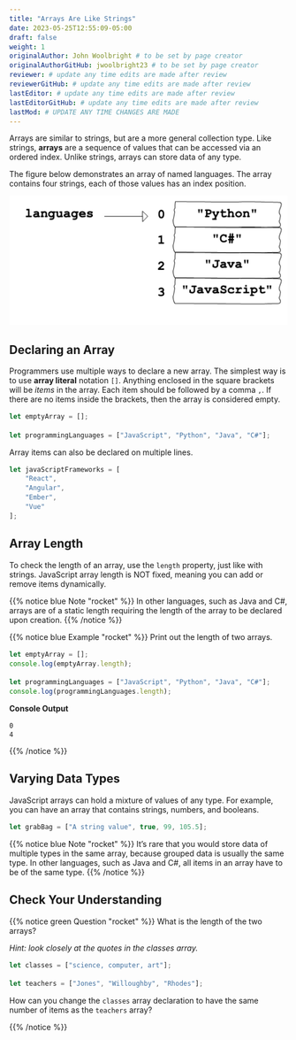 ```yaml
---
title: "Arrays Are Like Strings"
date: 2023-05-25T12:55:09-05:00
draft: false
weight: 1
originalAuthor: John Woolbright # to be set by page creator
originalAuthorGitHub: jwoolbright23 # to be set by page creator
reviewer: # update any time edits are made after review
reviewerGitHub: # update any time edits are made after review
lastEditor: # update any time edits are made after review
lastEditorGitHub: # update any time edits are made after review
lastMod: # UPDATE ANY TIME CHANGES ARE MADE
---
```


Arrays are similar to strings, but are a more general collection type. Like
strings, **arrays** are a sequence of values that can be accessed via an
ordered index. Unlike strings, arrays can store data of any type.

The figure below demonstrates an array of named languages. The array contains
four strings, each of those values has an index position.

![A label, languages, pointing to an array that contains "Python" at index 0, "C#" at index 1, "Java" at index 2, and "JavaScript" at index 3.](pictures/Arrays-are-like-strings.png?classes=border)

## Declaring an Array

Programmers use multiple ways to declare a new array. The simplest way is to
use **array literal** notation `[]`. Anything enclosed in the square brackets
will be *items* in the array. Each item should be followed by a comma `,`. If
there are no items inside the brackets, then the array is considered empty.

```javascript
let emptyArray = [];

let programmingLanguages = ["JavaScript", "Python", "Java", "C#"];
```

Array items can also be declared on multiple lines.

```javascript
let javaScriptFrameworks = [
    "React",
    "Angular",
    "Ember",
    "Vue"
];
```

## Array Length

To check the length of an array, use the `length` property, just like with
strings. JavaScript array length is NOT fixed, meaning you can add or remove
items dynamically.

{{% notice blue Note "rocket" %}}
In other languages, such as Java and C#, arrays are of a static length requiring the
length of the array to be declared upon creation.
{{% /notice %}}

{{% notice blue Example "rocket" %}}
Print out the length of two arrays.

```javascript
let emptyArray = [];
console.log(emptyArray.length);

let programmingLanguages = ["JavaScript", "Python", "Java", "C#"];
console.log(programmingLanguages.length);
```

**Console Output**

```console
0
4
```
{{% /notice %}}

## Varying Data Types

JavaScript arrays can hold a mixture of values of any type. For example, you
can have an array that contains strings, numbers, and booleans.

```javascript
let grabBag = ["A string value", true, 99, 105.5];
```

{{% notice blue Note "rocket" %}}
It’s rare that you would store data of multiple types in the same array, because grouped data is usually the same type. In other languages, such as Java and C#, all items in an array have to be of the same type.
{{% /notice %}}

## Check Your Understanding

{{% notice green Question "rocket" %}}
What is the length of the two arrays?

*Hint: look closely at the quotes in the classes array.*

```javascript
let classes = ["science, computer, art"];

let teachers = ["Jones", "Willoughby", "Rhodes"];
```

How can you change the `classes` array declaration to have the same number of items as the `teachers` array?

<!-- Solution: Encapsulate all index items with double quotes, similar to the teachers array -->
{{% /notice %}}